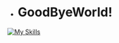 
-  # GoodByeWorld!
[![My Skills](https://skillicons.dev/icons?i=c,java,python,js,html,css,mongodb,express,react,nodejs)](https://skillicons.dev)
